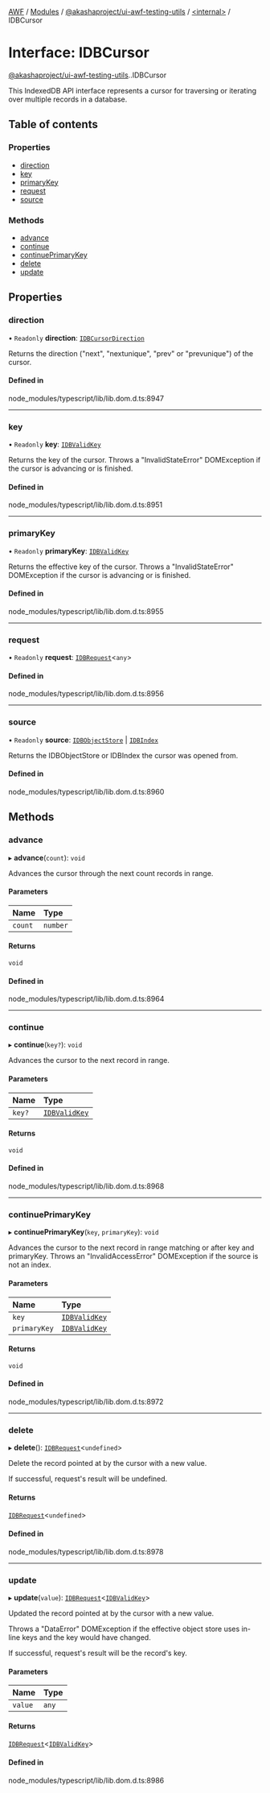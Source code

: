 [AWF](../README.md) / [Modules](../modules.md) / [@akashaproject/ui-awf-testing-utils](../modules/akashaproject_ui_awf_testing_utils.md) / [<internal\>](../modules/akashaproject_ui_awf_testing_utils._internal_.md) / IDBCursor

# Interface: IDBCursor

[@akashaproject/ui-awf-testing-utils](../modules/akashaproject_ui_awf_testing_utils.md).[<internal>](../modules/akashaproject_ui_awf_testing_utils._internal_.md).IDBCursor

This IndexedDB API interface represents a cursor for traversing or iterating over multiple records in a database.

## Table of contents

### Properties

- [direction](akashaproject_ui_awf_testing_utils._internal_.IDBCursor.md#direction)
- [key](akashaproject_ui_awf_testing_utils._internal_.IDBCursor.md#key)
- [primaryKey](akashaproject_ui_awf_testing_utils._internal_.IDBCursor.md#primarykey)
- [request](akashaproject_ui_awf_testing_utils._internal_.IDBCursor.md#request)
- [source](akashaproject_ui_awf_testing_utils._internal_.IDBCursor.md#source)

### Methods

- [advance](akashaproject_ui_awf_testing_utils._internal_.IDBCursor.md#advance)
- [continue](akashaproject_ui_awf_testing_utils._internal_.IDBCursor.md#continue)
- [continuePrimaryKey](akashaproject_ui_awf_testing_utils._internal_.IDBCursor.md#continueprimarykey)
- [delete](akashaproject_ui_awf_testing_utils._internal_.IDBCursor.md#delete)
- [update](akashaproject_ui_awf_testing_utils._internal_.IDBCursor.md#update)

## Properties

### direction

• `Readonly` **direction**: [`IDBCursorDirection`](../modules/akashaproject_ui_awf_testing_utils._internal_.md#idbcursordirection)

Returns the direction ("next", "nextunique", "prev" or "prevunique") of the cursor.

#### Defined in

node_modules/typescript/lib/lib.dom.d.ts:8947

___

### key

• `Readonly` **key**: [`IDBValidKey`](../modules/akashaproject_ui_awf_testing_utils._internal_.md#idbvalidkey)

Returns the key of the cursor. Throws a "InvalidStateError" DOMException if the cursor is advancing or is finished.

#### Defined in

node_modules/typescript/lib/lib.dom.d.ts:8951

___

### primaryKey

• `Readonly` **primaryKey**: [`IDBValidKey`](../modules/akashaproject_ui_awf_testing_utils._internal_.md#idbvalidkey)

Returns the effective key of the cursor. Throws a "InvalidStateError" DOMException if the cursor is advancing or is finished.

#### Defined in

node_modules/typescript/lib/lib.dom.d.ts:8955

___

### request

• `Readonly` **request**: [`IDBRequest`](../modules/akashaproject_ui_awf_testing_utils._internal_.md#idbrequest)<`any`\>

#### Defined in

node_modules/typescript/lib/lib.dom.d.ts:8956

___

### source

• `Readonly` **source**: [`IDBObjectStore`](../modules/akashaproject_ui_awf_testing_utils._internal_.md#idbobjectstore) \| [`IDBIndex`](../modules/akashaproject_ui_awf_testing_utils._internal_.md#idbindex)

Returns the IDBObjectStore or IDBIndex the cursor was opened from.

#### Defined in

node_modules/typescript/lib/lib.dom.d.ts:8960

## Methods

### advance

▸ **advance**(`count`): `void`

Advances the cursor through the next count records in range.

#### Parameters

| Name | Type |
| :------ | :------ |
| `count` | `number` |

#### Returns

`void`

#### Defined in

node_modules/typescript/lib/lib.dom.d.ts:8964

___

### continue

▸ **continue**(`key?`): `void`

Advances the cursor to the next record in range.

#### Parameters

| Name | Type |
| :------ | :------ |
| `key?` | [`IDBValidKey`](../modules/akashaproject_ui_awf_testing_utils._internal_.md#idbvalidkey) |

#### Returns

`void`

#### Defined in

node_modules/typescript/lib/lib.dom.d.ts:8968

___

### continuePrimaryKey

▸ **continuePrimaryKey**(`key`, `primaryKey`): `void`

Advances the cursor to the next record in range matching or after key and primaryKey. Throws an "InvalidAccessError" DOMException if the source is not an index.

#### Parameters

| Name | Type |
| :------ | :------ |
| `key` | [`IDBValidKey`](../modules/akashaproject_ui_awf_testing_utils._internal_.md#idbvalidkey) |
| `primaryKey` | [`IDBValidKey`](../modules/akashaproject_ui_awf_testing_utils._internal_.md#idbvalidkey) |

#### Returns

`void`

#### Defined in

node_modules/typescript/lib/lib.dom.d.ts:8972

___

### delete

▸ **delete**(): [`IDBRequest`](../modules/akashaproject_ui_awf_testing_utils._internal_.md#idbrequest)<`undefined`\>

Delete the record pointed at by the cursor with a new value.

If successful, request's result will be undefined.

#### Returns

[`IDBRequest`](../modules/akashaproject_ui_awf_testing_utils._internal_.md#idbrequest)<`undefined`\>

#### Defined in

node_modules/typescript/lib/lib.dom.d.ts:8978

___

### update

▸ **update**(`value`): [`IDBRequest`](../modules/akashaproject_ui_awf_testing_utils._internal_.md#idbrequest)<[`IDBValidKey`](../modules/akashaproject_ui_awf_testing_utils._internal_.md#idbvalidkey)\>

Updated the record pointed at by the cursor with a new value.

Throws a "DataError" DOMException if the effective object store uses in-line keys and the key would have changed.

If successful, request's result will be the record's key.

#### Parameters

| Name | Type |
| :------ | :------ |
| `value` | `any` |

#### Returns

[`IDBRequest`](../modules/akashaproject_ui_awf_testing_utils._internal_.md#idbrequest)<[`IDBValidKey`](../modules/akashaproject_ui_awf_testing_utils._internal_.md#idbvalidkey)\>

#### Defined in

node_modules/typescript/lib/lib.dom.d.ts:8986
